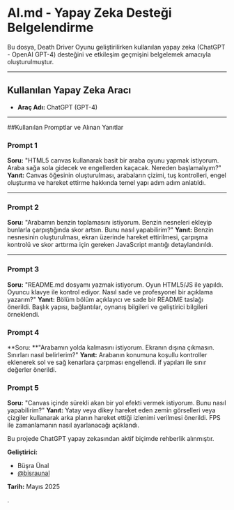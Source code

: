 # AI.md - Yapay Zeka Desteği Belgelendirme

Bu dosya, Death Driver Oyunu geliştirilirken kullanılan yapay zeka (ChatGPT - OpenAI GPT-4) desteğini ve etkileşim geçmişini belgelemek amacıyla oluşturulmuştur.

---

## Kullanılan Yapay Zeka Aracı

* **Araç Adı:** ChatGPT (GPT-4)



---

##Kullanılan Promptlar ve Alınan Yanıtlar

###  Prompt 1

**Soru:** "HTML5 canvas kullanarak basit bir araba oyunu yapmak istiyorum. Araba sağa sola gidecek ve engellerden kaçacak. Nereden başlamalıyım?"
**Yanıt:** Canvas öğesinin oluşturulması, arabaların çizimi, tuş kontrolleri, engel oluşturma ve hareket ettirme hakkında temel yapı adım adım anlatıldı.

---

### Prompt 2

**Soru:** "Arabamın benzin toplamasını istiyorum. Benzin nesneleri ekleyip bunlarla çarpıştığında skor artsın. Bunu nasıl yapabilirim?"
**Yanıt:** Benzin nesnesinin oluşturulması, ekran üzerinde hareket ettirilmesi, çarpışma kontrolü ve skor arttırma için gereken JavaScript mantığı detaylandırıldı.

---

### Prompt 3

**Soru:** "README.md dosyamı yazmak istiyorum. Oyun HTML5/JS ile yapıldı. Oyuncu klavye ile kontrol ediyor. Nasıl sade ve profesyonel bir açıklama yazarım?"
**Yanıt:** Bölüm bölüm açıklayıcı ve sade bir README taslağı önerildi. Başlık yapısı, bağlantılar, oynanış bilgileri ve geliştirici bilgileri örneklendi.

### Prompt 4

**Soru: **"Arabamın yolda kalmasını istiyorum. Ekranın dışına çıkmasın. Sınırları nasıl belirlerim?"
**Yanıt:** Arabanın konumuna koşullu kontroller eklenerek sol ve sağ kenarlara çarpması engellendi. if yapıları ile sınır değerler önerildi.

### Prompt 5

**Soru:** "Canvas içinde sürekli akan bir yol efekti vermek istiyorum. Bunu nasıl yapabilirim?"
**Yanıt:** Yatay veya dikey hareket eden zemin görselleri veya çizgiler kullanarak arka planın hareket ettiği izlenimi verilmesi önerildi. FPS ile zamanlamanın nasıl ayarlanacağı açıklandı.





Bu projede ChatGPT yapay zekasından aktif biçimde rehberlik alınmıştır. 

**Geliştirici:**

* Büşra Ünal
* [@bisraunal](https://github.com/bisraunal)

**Tarih:** Mayıs 2025



.

